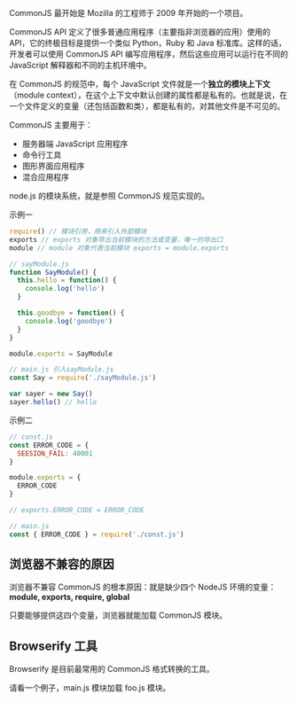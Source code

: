 CommonJS 最开始是 Mozilla 的工程师于 2009 年开始的一个项目。

CommonJS API 定义了很多普通应用程序（主要指非浏览器的应用）使用的 API，它的终极目标是提供一个类似 Python，Ruby 和 Java 标准库。这样的话，开发者可以使用 CommonJS API 编写应用程序，然后这些应用可以运行在不同的 JavaScript 解释器和不同的主机环境中。

在 CommonJS 的规范中，每个 JavaScript 文件就是一个**独立的模块上下文**（module context），在这个上下文中默认创建的属性都是私有的。也就是说，在一个文件定义的变量（还包括函数和类），都是私有的，对其他文件是不可见的。

CommonJS 主要用于：

- 服务器端 JavaScript 应用程序
- 命令行工具
- 图形界面应用程序
- 混合应用程序

node.js 的模块系统，就是参照 CommonJS 规范实现的。

示例一

```javascript
require() // 模块引用，用来引入外部模块
exports // exports 对象导出当前模块的方法或变量，唯一的导出口
module // module 对象代表当前模块 exports = module.exports

// sayModule.js
function SayModule() {
  this.hello = function() {
    console.log('hello')
  }

  this.goodbye = function() {
    console.log('goodbye')
  }
}

module.exports = SayModule

// main.js 引入sayModule.js
const Say = require('./sayModule.js')

var sayer = new Say()
sayer.hello() // hello
```

示例二

```javascript
// const.js
const ERROR_CODE = {
  SEESION_FAIL: 40001
}

module.exports = {
  ERROR_CODE
}

// exports.ERROR_CODE = ERROR_CODE

// main.js
const { ERROR_CODE } = require('./const.js')
```

## 浏览器不兼容的原因

浏览器不兼容 CommonJS 的根本原因：就是缺少四个 NodeJS 环境的变量：**module, exports, require, global**

只要能够提供这四个变量，浏览器就能加载 CommonJS 模块。

## Browserify 工具

Browserify 是目前最常用的 CommonJS 格式转换的工具。

请看一个例子，main.js 模块加载 foo.js 模块。
